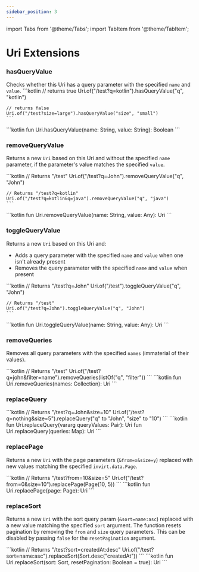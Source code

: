 ```yaml
---
sidebar_position: 3
---
```


import Tabs from '@theme/Tabs';
import TabItem from '@theme/TabItem';

# Uri Extensions

### hasQueryValue
Checks whether this Uri has a query parameter with the specified `name` and `value`.
<Tabs>
  <TabItem value="example" label="Example" default>
    ```kotlin
    // returns true
    Uri.of("/test?q=kotlin").hasQueryValue("q", "kotlin")

    // returns false
    Uri.of("/test?size=large").hasQueryValue("size", "small")
    ```
  </TabItem>
  <TabItem value="declaration" label="Declaration">
    ```kotlin
    fun Uri.hasQueryValue(name: String, value: String): Boolean
    ```
  </TabItem>
</Tabs>


### removeQueryValue
Returns a new `Uri` based on this Uri and without the specified `name` parameter, if the parameter's value matches
the specified `value`.

<Tabs>
  <TabItem value="example" label="Example" default>
    ```kotlin
    // Returns "/test"
    Uri.of("/test?q=John").removeQueryValue("q", "John")

    // Returns "/test?q=kotlin"
    Uri.of("/test?q=kotlin&q=java").removeQueryValue("q", "java")
    ```
  </TabItem>
  <TabItem value="declaration" label="Declaration">
    ```kotlin
    fun Uri.removeQueryValue(name: String, value: Any): Uri
    ```
  </TabItem>
</Tabs>


### toggleQueryValue
Returns a new `Uri` based on this Uri and:
 * Adds a query parameter with the specified `name` and `value` when one isn't already present
 * Removes the query parameter with the specified `name` and `value` when present

<Tabs>
  <TabItem value="example" label="Example" default>
    ```kotlin
    // Returns "/test?q=John"
    Uri.of("/test").toggleQueryValue("q", "John")

    // Returns "/test"
    Uri.of("/test?q=John").toggleQueryValue("q", "John")
    ```
  </TabItem>
  <TabItem value="declaration" label="Declaration">
    ```kotlin
    fun Uri.toggleQueryValue(name: String, value: Any): Uri
    ```
  </TabItem>
</Tabs>

### removeQueries
Removes all query parameters with the specified `names` (immaterial of their values).

<Tabs>
  <TabItem value="example" label="Example" default>
    ```kotlin
    // Returns "/test"
    Uri.of("/test?q=john&filter=name").removeQueries(listOf("q", "filter"))
    ```
  </TabItem>
  <TabItem value="declaration" label="Declaration">
    ```kotlin
    fun Uri.removeQueries(names: Collection<String>): Uri
    ```
  </TabItem>
</Tabs>


### replaceQuery
<Tabs>
  <TabItem value="example" label="Example" default>
    ```kotlin
    // Returns "/test?q=John&size=10"
    Uri.of("/test?q=nothing&size=5").replaceQuery("q" to "John", "size" to "10")
    ```
  </TabItem>
  <TabItem value="declaration" label="Declaration">
    ```kotlin
    fun Uri.replaceQuery(vararg queryValues: Pair<String, Any>): Uri
    fun Uri.replaceQuery(queries: Map<String, Any>): Uri
    ```
  </TabItem>
</Tabs>


### replacePage
Returns a new `Uri` with the page parameters (`&from=x&size=y`) replaced with new values matching
the specified `invirt.data.Page`.

<Tabs>
  <TabItem value="example" label="Example" default>
    ```kotlin
    // Returns "/test?from=10&size=5"
    Uri.of("/test?from=0&size=10").replacePage(Page(10, 5))
    ```
  </TabItem>
  <TabItem value="declaration" label="Declaration">
    ```kotlin
    fun Uri.replacePage(page: Page): Uri
    ```
  </TabItem>
</Tabs>

### replaceSort
Returns a new `Uri` with the sort query param (`&sort=name:asc`) replaced with a new value matching
the specified `sort` argument. The function resets pagination by removing the `from` and `size` query parameters. This can be disabled
by passing `false` for the `resetPagination` argument.

<Tabs>
  <TabItem value="example" label="Example" default>
    ```kotlin
    // Returns "/test?sort=createdAt:desc"
    Uri.of("/test?sort=name:asc").replaceSort(Sort.desc("createdAt"))
    ```
  </TabItem>
  <TabItem value="declaration" label="Declaration">
    ```kotlin
    fun Uri.replaceSort(sort: Sort, resetPagination: Boolean = true): Uri
    ```
  </TabItem>
</Tabs>

